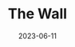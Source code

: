 ---
title: "The Wall"
cc-type: album
date: 2023-06-11
hashtag: the-wall
tags:
  - album
  - Pink Floyd
---